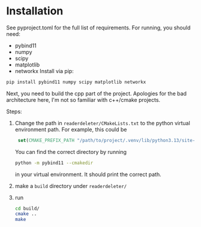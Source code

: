 # Installation

See pyproject.toml for the full list of requirements.
For running, you should need:
- pybind11
- numpy
- scipy
- matplotlib
- networkx
Install via pip:
```sh
pip install pybind11 numpy scipy matplotlib networkx
```

Next, you need to build the cpp part of the project. Apologies for the bad architecture here,
I'm not so familiar with c++/cmake projects.

Steps:
1. Change the path in `readerdeleter/CMakeLists.txt` to the python virtual environment path.
   For example, this could be
   ```cmake
    set(CMAKE_PREFIX_PATH "/path/to/project/.venv/lib/python3.13/site-packages/pybind11" ${CMAKE_PREFIX_PATH})
   ```

   You can find the correct directory by running
   ```sh
   python -m pybind11 --cmakedir
   ```
   in your virtual environment. It should print the correct path.

2. make a `build` directory under `readerdeleter/`
3. run
   ```sh
   cd build/
   cmake ..
   make
   ```
